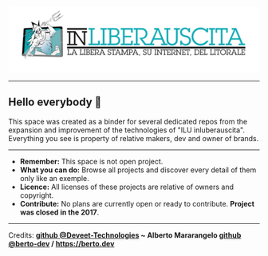 
<img src="https://raw.githubusercontent.com/inliberauscita/open-depot/main/mockups/inliberauscita_logoesteso.jpg">

---

## Hello everybody 🎉
This space was created as a binder for several dedicated repos from the expansion and improvement of the technologies of "ILU inluberauscita". Everything you see is property of relative makers, dev and owner of brands.

---
- <b>Remember:</b> This space is not open project.
- <b>What you can do:</b> Browse all projects and discover every detail of them only like an exemple.
- <b>Licence:</b> All licenses of these projects are relative of owners and copyright.
- <b>Contribute:</b> No plans are currently open or ready to contribute. <b>Project was closed in the 2017</b>.
---

<span>Credits: <b><a href="https://github.com/berto-dev">github @Deveet-Technologies</a> ~ Alberto Mararangelo <b><a href="https://github.com/berto-dev">github @berto-dev</a> / <a href="https://berto.dev">https://berto.dev</a></b>
